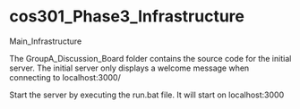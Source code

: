 # cos301_Phase3_Infrastructure
Main_Infrastructure

The GroupA_Discussion_Board folder contains the source code for the initial server.
The initial server only displays a welcome message when connecting to localhost:3000/

Start the server by executing the run.bat file. It will start on localhost:3000